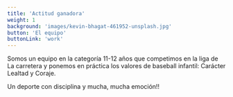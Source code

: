 ```yaml
---
title: 'Actitud ganadora'
weight: 1
background: 'images/kevin-bhagat-461952-unsplash.jpg'
button: 'El equipo'
buttonLink: 'work'
---
```


Somos un equipo en la categoría 11-12 años que competimos en la liga de La carretera y ponemos en práctica los valores de baseball infantil: Carácter Lealtad y Coraje.  

Un deporte con disciplina y mucha, mucha emoción!!